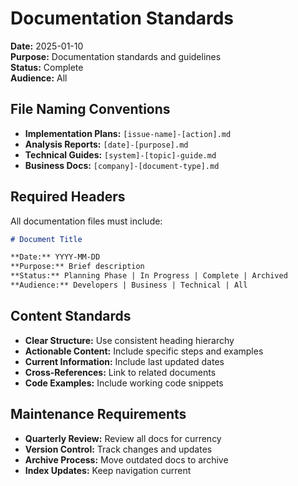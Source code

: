 # Documentation Standards

**Date:** 2025-01-10  
**Purpose:** Documentation standards and guidelines  
**Status:** Complete  
**Audience:** All  

## File Naming Conventions
- **Implementation Plans:** `[issue-name]-[action].md`
- **Analysis Reports:** `[date]-[purpose].md`
- **Technical Guides:** `[system]-[topic]-guide.md`
- **Business Docs:** `[company]-[document-type].md`

## Required Headers
All documentation files must include:
```markdown
# Document Title

**Date:** YYYY-MM-DD  
**Purpose:** Brief description  
**Status:** Planning Phase | In Progress | Complete | Archived  
**Audience:** Developers | Business | Technical | All  
```

## Content Standards
- **Clear Structure:** Use consistent heading hierarchy
- **Actionable Content:** Include specific steps and examples
- **Current Information:** Include last updated dates
- **Cross-References:** Link to related documents
- **Code Examples:** Include working code snippets

## Maintenance Requirements
- **Quarterly Review:** Review all docs for currency
- **Version Control:** Track changes and updates
- **Archive Process:** Move outdated docs to archive
- **Index Updates:** Keep navigation current
